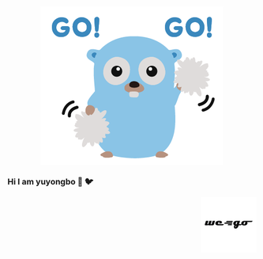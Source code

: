 


<p align="center">
  <img align="center" src="https://github.com/yuyongbo/yuyongbo/blob/master/cheer.png"/>
</p>

### Hi I am yuyongbo 👋  🐦 

<p align="center">
  <img align="right" src="https://github.com/yuyongbo/yuyongbo/blob/master/wego.png"/>
</p>


